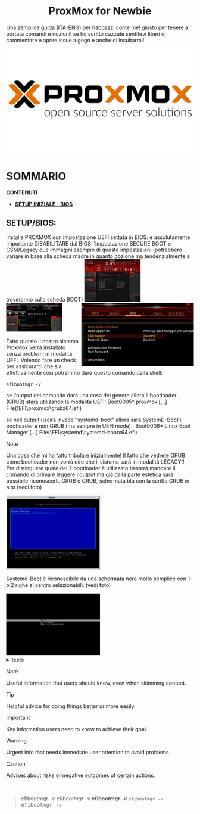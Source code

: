 # <div align="center">**ProxMox for Newbie**</div>

Una semplice guida (ITA-ENG) per nabbazzi come me! giusto per tenere  a portata comandi e nozioni! se ho scritto cazzate sentitevi liberi di commentare e aprire issue a gogo e anche di insultarmi!

![logo](./images/proxmoxlogo.webp)

# SOMMARIO
**CONTENUTI**

- [**SETUP INIZIALE - BIOS**](#setupbios)


## SETUP/BIOS:
installa PROXMOX con impostazione UEFI settata in BIOS:
è assolutamente importante DISABILITARE  dal BIOS l'impostazione SECURE BOOT e CSM/Legacy
due immagini esempio di queste impostazioni (potrebbero variare in base alla scheda madre in quanto pozione ma tendenzialmente si troveranno sulla scheda BOOT)
 <img src="./images/CSM.png" alt="CSM" width=60% height="60%" align="right">
 <img src="./images/UEFI.jpg" alt="UEFI" width=30% height="30%">
 <img src="./images/SecureBoot.jpg" alt="SecureBoot" width=30% height="30%">

Fatto questo il nostro sistema ProxMox verrà installato senza problemi in modalità UEFI.
Volendo fare un check per assicurarci che sia effettivamente così potremmo dare questo comando dalla shell:


```
efibootmgr -v
```


se l'output del comando darà una cosa del genere allora il bootloader (GRUB) starà utilizando la modalità UEFI:
Boot0005* proxmox       [...] File(\EFI\proxmox\grubx64.efi)

se nell'output uscirà invece "systemd-boot" allora sarà SystemD-Boot il bootloader e non GRUB (ma sempre in UEFI mode) .
Boot0006* Linux Boot Manager    [...] File(\EFI\systemd\systemd-bootx64.efi)

> [!NOTE]
> Una cosa che mi ha fatto tribolare inizialmente! Il fatto che vedrete GRUB come bootloader non vorrà dire che il sistema sarà in modalità LEGACY!!
Per distinguere quale dei 2 bootloader è utilizzato basterà mandare il comando di prima e leggere l'output ma già dalla parte estetica sarà possibile riconoscerli.
GRUB è GRUB, schermata blu con la scritta GRUB in alto (vedi foto)


 <img src="./images/GRUB.png" alt="GRUB" width=50% height="50%">


Systemd-Boot è riconoscibile da una schermata nera molto semplice con 1 o 2 righe al centro selezionabili. (vedi foto)

 <img src="./images/systemdboot.png" alt="SystemdBoot" width=50% height="50%">












<details>
  <summary>testo</summary>
ex:
# Titolo H1
## Titolo H2
### Titolo H3
#### Titolo H4
##### Titolo H5
align="left" or "right"</details>

> [!NOTE]
> Useful information that users should know, even when skimming content.

> [!TIP]
> Helpful advice for doing things better or more easily.

> [!IMPORTANT]
> Key information users need to know to achieve their goal.

> [!WARNING]
> Urgent info that needs immediate user attention to avoid problems.

> [!CAUTION]
> Advises about risks or negative outcomes of certain actions.

<p align="center">
  <img eccecc>
</p>

> efibootmgr -v
> *efibootmgr -v*
> **efibootmgr -v**
`efibootmgr -v`
<kbd>efibootmgr -v</kbd>
